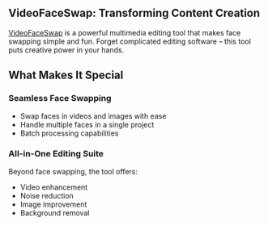 ## VideoFaceSwap: Transforming Content Creation

[VideoFaceSwap](https://videofaceswap.io/) is a powerful multimedia editing tool that makes face swapping simple and fun. Forget complicated editing software – this tool puts creative power in your hands.

## What Makes It Special

### Seamless Face Swapping
- Swap faces in videos and images with ease
- Handle multiple faces in a single project
- Batch processing capabilities

### All-in-One Editing Suite
Beyond face swapping, the tool offers:
- Video enhancement
- Noise reduction
- Image improvement
- Background removal
